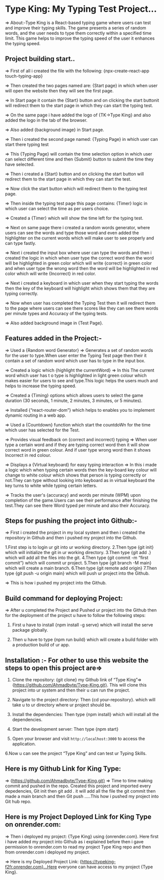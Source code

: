 
# Type King: My Typing Test Project...

=> About:-Type King is a React-based typing game where users can test and improve their typing skills. The game presents a series of random words, and the user needs to type them correctly within a specified time limit. This game helps to improve the typing speed of the user it enhances the typing speed. 

## Project building start..

=> First of all i created the file with the following:
{npx-create-react-app touch-typing-app}

=> Then created the two pages named are:
{Start page} in which when user will open the website then they will see the first page.

=> In Start page it contain the {Start} button and on clicking the start buttonit will redirect them to the start page in which they can start the typing test.

=> On the same page i have added the logo of {TK->Type King} and also added the logo in the tab of the browser.

=> Also added {background image} in Start page.

=> Then i created the second page named:
{Typing Page} in which user can start there typing test

=> This {Typing Page} will contain the time selection option in which user can select different time
and then {Submit} button to submit the time they have selected.

=> Then i created a {Start} button and on clicking the start button will redirect them to the start page in which they can start the test.

=> Now click the start button which will redirect them to the typing test page.

=> Then inside the typing test page this page contains: 
{Timer} logic in which user can select the time as per users choice.

=> Created a {Timer} which will show the time left for the typing test.

=> Next on same page there i created a random words generator, where users can see the words and type those word and even added the highlighter on the current words which will make user to see properly and can type fastly.

=> Next i created the input box where user can type the words and then i created the logic in which   when user type the correct word then the word will be highlighted in green color which will write {correct} in green color and when user type the wrong word then the word will be highlighted in red color which will write {Incorrect} in red color.

=> Next i created a keyboard in which user when they start typing the words then the key of the keyboard will highlight which shows them that they are typing correctly.

=> Now when user has completed the Typing Test then it will redirect them to the page where users can see there scores like they can see there words per minute types and Accuracy of the typing tests.

=> Also added background image in {Test Page}.


## Features added in the Project:-

=> Used a {Random word Generator} => Generates a set of random words for the user to type.When user enter the Typing Test page then their it contain a set of random word which user has to type in the input box.

=> Created a logic which {highlight the currentWord} => In this The current word which user has t o type is highlighted in light green colour which makes easier for users to see and type.This logic helps the users much and helps to increase the typing speed.

=> Created a {Timing} options which allows users to select the game duration (30 seconds, 1 minute, 2 minutes, 3 minutes, or 5 minutes).

=> Installed {“react-router-dom”} which helps to enables you to implement dynamic routing in a web app.

=> Used a {Countdown} function which start the countdoWn for the time which user has selected 	    for the Test.

=> Provides visual feedback on {correct and incorrect} typing => When user type a certain word and if they are typing correct word then it will show correct word in green colour. And if user type wrong word then it shows Incorrect in red colour.

=> Displays a {Virtual keyboard} for easy typing interaction => In this i made a logic which when typing certain words then the key-board key colour will change to white colour which shows that person is typing correctly or not.They can type without looking into keyboard as in virtual keyboard the key turns to white while typing certain letters.

=> Tracks the user's {accuracy} and words per minute (WPM) upon completion of the game.Users 	      can see their performance after finishing the test.They can see there Word typed per minute and also their Accuracy.


## Steps for pushing the project into Github:-

=> First i created the project in my local system and then i created the repository in Github and then i pushed my project into the Github.

1.First step is to login ur git into ur working directory.
2.Then type {git init} which will initialize the git in ur working directory.
3.Then type {git add .} which will add all the files into the git.
4.Then type {git commit -m “first commit”} which will commit ur project.
5.Then type {git branch -M main} which will create a main branch.
6.Then type {git remote add origin}
7.Then type {git push -u origin main} which will push ur project into the Github.

=> This is how i pushed my project into the Github.


## Build command for deploying Project:

=> After u completed the Project and Pushed ur project into the Github then for the deployment of the project u have to follow the following steps:

1. First u have to install {npm install -g serve} which will install the serve package globally.

2. Then u have to type {npm run build} which will create a build folder with a production build of ur app.


## Installation :- For other to use this website the steps to open this project are=>

1. Clone the repository:
	{git clone} my Github link of “Type King”=>{https://github.com/Ahmadbyte/Type-King.git}.
	This will clone this project into ur system and then their u can run the project.

2. Navigate to the project directory:
	Then {cd your-repository}. which will take u to ur directory where ur project should be.

3. Install the dependencies:
	Then type {npm install} which will install all the dependencies.

4. Start the development server:
	Then type {npm start}

5. Open your browser and visit `http://localhost:3000` to access the application.

6.Now u can see the project “Type King” and can test ur Typing Skills.


## Here is my Github Link for King Type:

=> {https://github.com/Ahmadbyte/Type-King.git} => Time to time making commit and pushed in the repo.
Created this project and imported every depedencies, Git init then git add . it will add all the file the git commit then made a main branch and then Git push .....This how i pushed my project into Git hub repo.

## Here is my Project Deployed Link for King Type on onrender.com:

=> Then i deployed my project: {Type King} using {onrender.com}.
Here first i have added my project into Github as i explained before then i gave permission to onrender.com to read my project Type King repo and then from onrender.com i deployed my project.

=> Here is my Deployed Project Link:
{https://typeking-f2fr.onrender.com}...Here everyone can have access to my project {Type King}.